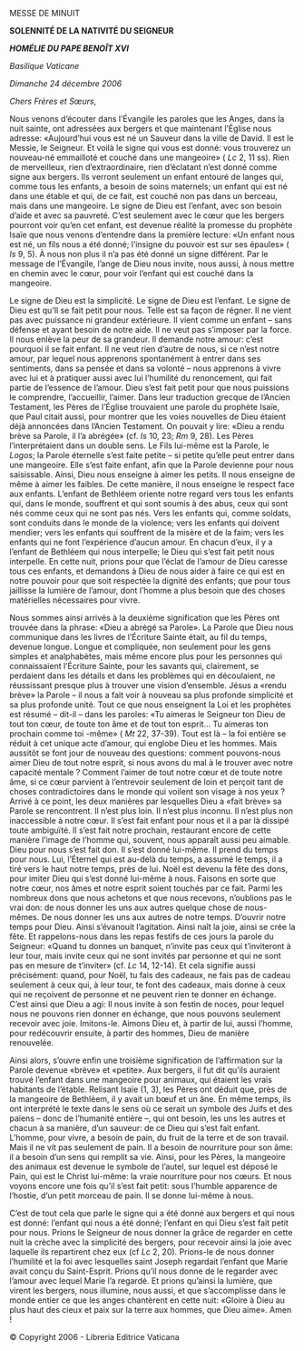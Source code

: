 MESSE DE MINUIT

**SOLENNITÉ DE LA NATIVITÉ DU SEIGNEUR**

***HOMÉLIE DU PAPE BENOÎT XVI***

*Basilique Vaticane*

*Dimanche 24 décembre 2006*

*Chers Frères et Sœurs*,

Nous venons d’écouter dans l’Évangile les paroles que les Anges, dans la nuit sainte, ont adressées aux bergers et que maintenant l’Église nous adresse: «Aujourd’hui vous est né un Sauveur dans la ville de David. Il est le Messie, le Seigneur. Et voilà le signe qui vous est donné: vous trouverez un nouveau-né emmailloté et couché dans une mangeoire» ( *Lc* 2, 11 ss). Rien de merveilleux, rien d’extraordinaire, rien d’éclatant n’est donné comme signe aux bergers. Ils verront seulement un enfant entouré de langes qui, comme tous les enfants, a besoin de soins maternels; un enfant qui est né dans une étable et qui, de ce fait, est couché non pas dans un berceau, mais dans une mangeoire. Le signe de Dieu est l’enfant, avec son besoin d’aide et avec sa pauvreté. C’est seulement avec le cœur que les bergers pourront voir qu’en cet enfant, est devenue réalité la promesse du prophète Isaïe que nous venons d’entendre dans la première lecture: «Un enfant nous est né, un fils nous a été donné; l’insigne du pouvoir est sur ses épaules» ( *Is* 9, 5). À nous non plus il n’a pas été donné un signe différent. Par le message de l’Évangile, l’ange de Dieu nous invite, nous aussi, à nous mettre en chemin avec le cœur, pour voir l’enfant qui est couché dans la mangeoire.

Le signe de Dieu est la simplicité. Le signe de Dieu est l’enfant. Le signe de Dieu est qu’Il se fait petit pour nous. Telle est sa façon de régner. Il ne vient pas avec puissance ni grandeur extérieure. Il vient comme un enfant – sans défense et ayant besoin de notre aide. Il ne veut pas s’imposer par la force. Il nous enlève la peur de sa grandeur. Il demande notre amour: c’est pourquoi il se fait enfant. Il ne veut rien d’autre de nous, si ce n’est notre amour, par lequel nous apprenons spontanément à entrer dans ses sentiments, dans sa pensée et dans sa volonté – nous apprenons à vivre avec lui et à pratiquer aussi avec lui l’humilité du renoncement, qui fait partie de l’essence de l’amour. Dieu s’est fait petit pour que nous puissions le comprendre, l’accueillir, l’aimer. Dans leur traduction grecque de l’Ancien Testament, les Pères de l’Église trouvaient une parole du prophète Isaïe, que Paul citait aussi, pour montrer que les voies nouvelles de Dieu étaient déjà annoncées dans l’Ancien Testament. On pouvait y lire: «Dieu a rendu brève sa Parole, il l’a abrégée» (cf. *Is* 10, 23; *Rm* 9, 28). Les Pères l’interprétaient dans un double sens. Le Fils lui-même est la Parole, le *Logos*; la Parole éternelle s’est faite petite – si petite qu’elle peut entrer dans une mangeoire. Elle s’est faite enfant, afin que la Parole devienne pour nous saisissable. Ainsi, Dieu nous enseigne à aimer les petits. Il nous enseigne de même à aimer les faibles. De cette manière, il nous enseigne le respect face aux enfants. L’enfant de Bethléem oriente notre regard vers tous les enfants qui, dans le monde, souffrent et qui sont soumis à des abus, ceux qui sont nés comme ceux qui ne sont pas nés. Vers les enfants qui, comme soldats, sont conduits dans le monde de la violence; vers les enfants qui doivent mendier; vers les enfants qui souffrent de la misère et de la faim; vers les enfants qui ne font l’expérience d’aucun amour. En chacun d’eux, il y a l’enfant de Bethléem qui nous interpelle; le Dieu qui s’est fait petit nous interpelle. En cette nuit, prions pour que l’éclat de l’amour de Dieu caresse tous ces enfants, et demandons à Dieu de nous aider à faire ce qui est en notre pouvoir pour que soit respectée la dignité des enfants; que pour tous jaillisse la lumière de l’amour, dont l’homme a plus besoin que des choses matérielles nécessaires pour vivre.

Nous sommes ainsi arrivés à la deuxième signification que les Pères ont trouvée dans la phrase: «Dieu a abrégé sa Parole». La Parole que Dieu nous communique dans les livres de l’Écriture Sainte était, au fil du temps, devenue longue. Longue et compliquée, non seulement pour les gens simples et analphabètes, mais même encore plus pour les personnes qui connaissaient l’Écriture Sainte, pour les savants qui, clairement, se perdaient dans les détails et dans les problèmes qui en découlaient, ne réussissant presque plus à trouver une vision d’ensemble. Jésus a «rendu brève» la Parole – il nous a fait voir à nouveau sa plus profonde simplicité et sa plus profonde unité. Tout ce que nous enseignent la Loi et les prophètes est résumé – dit-il – dans les paroles: «Tu aimeras le Seigneur ton Dieu de tout ton cœur, de toute ton âme et de tout ton esprit... Tu aimeras ton prochain comme toi -même» ( *Mt* 22, 37-39). Tout est là – la foi entière se réduit à cet unique acte d’amour, qui englobe Dieu et les hommes. Mais aussitôt se font jour de nouveau des questions: comment pouvons-nous aimer Dieu de tout notre esprit, si nous avons du mal à le trouver avec notre capacité mentale ? Comment l’aimer de tout notre cœur et de toute notre âme, si ce cœur parvient à l’entrevoir seulement de loin et perçoit tant de choses contradictoires dans le monde qui voilent son visage à nos yeux ? Arrivé à ce point, les deux manières par lesquelles Dieu a «fait brève» sa Parole se rencontrent. Il n’est plus loin. Il n’est plus inconnu. Il n’est plus non inaccessible à notre cœur. Il s’est fait enfant pour nous et il a par là dissipé toute ambiguïté. Il s’est fait notre prochain, restaurant encore de cette manière l’image de l’homme qui, souvent, nous apparaît aussi peu aimable. Dieu pour nous s’est fait don. Il s’est donné lui-même. Il prend du temps pour nous. Lui, l’Éternel qui est au-delà du temps, a assumé le temps, il a tiré vers le haut notre temps, près de lui. Noël est devenu la fête des dons, pour imiter Dieu qui s’est donné lui-même à nous. Faisons en sorte que notre cœur, nos âmes et notre esprit soient touchés par ce fait. Parmi les nombreux dons que nous achetons et que nous recevons, n’oublions pas le vrai don: de nous donner les uns aux autres quelque chose de nous-mêmes. De nous donner les uns aux autres de notre temps. D’ouvrir notre temps pour Dieu. Ainsi s’évanouit l’agitation. Ainsi naît la joie, ainsi se crée la fête. Et rappelons-nous dans les repas festifs de ces jours la parole du Seigneur: «Quand tu donnes un banquet, n’invite pas ceux qui t’inviteront à leur tour, mais invite ceux qui ne sont invités par personne et qui ne sont pas en mesure de t’inviter» (cf. *Lc* 14, 12-14). Et cela signifie aussi précisément: quand, pour Noël, tu fais des cadeaux, ne fais pas de cadeau seulement à ceux qui, à leur tour, te font des cadeaux, mais donne à ceux qui ne reçoivent de personne et ne peuvent rien te donner en échange. C’est ainsi que Dieu a agi: Il nous invite à son festin de noces, pour lequel nous ne pouvons rien donner en échange, que nous pouvons seulement recevoir avec joie. Imitons-le. Aimons Dieu et, à partir de lui, aussi l’homme, pour redécouvrir ensuite, à partir des hommes, Dieu de manière renouvelée.

Ainsi alors, s’ouvre enfin une troisième signification de l’affirmation sur la Parole devenue «brève» et «petite». Aux bergers, il fut dit qu’ils auraient trouvé l’enfant dans une mangeoire pour animaux, qui étaient les vrais habitants de l’étable. Relisant Isaïe (1, 3), les Pères ont déduit que, près de la mangeoire de Bethléem, il y avait un bœuf et un âne. En même temps, ils ont interprété le texte dans le sens où ce serait un symbole des Juifs et des païens – donc de l’humanité entière –, qui ont besoin, les uns les autres et chacun à sa manière, d’un sauveur: de ce Dieu qui s’est fait enfant. L’homme, pour vivre, a besoin de pain, du fruit de la terre et de son travail. Mais il ne vit pas seulement de pain. Il a besoin de nourriture pour son âme: il a besoin d’un sens qui remplit sa vie. Ainsi, pour les Pères, la mangeoire des animaux est devenue le symbole de l’autel, sur lequel est déposé le Pain, qui est le Christ lui-même: la vraie nourriture pour nos cœurs. Et nous voyons encore une fois qu’il s’est fait petit: sous l’humble apparence de l’hostie, d’un petit morceau de pain. Il se donne lui-même à nous.

C’est de tout cela que parle le signe qui a été donné aux bergers et qui nous est donné: l’enfant qui nous a été donné; l’enfant en qui Dieu s’est fait petit pour nous. Prions le Seigneur de nous donner la grâce de regarder en cette nuit la crèche avec la simplicité des bergers, pour recevoir ainsi la joie avec laquelle ils repartirent chez eux (cf *Lc* 2, 20). Prions-le de nous donner l’humilité et la foi avec lesquelles saint Joseph regardait l’enfant que Marie avait conçu du Saint-Esprit. Prions qu’il nous donne de le regarder avec l’amour avec lequel Marie l’a regardé. Et prions qu’ainsi la lumière, que virent les bergers, nous illumine, nous aussi, et que s’accomplisse dans le monde entier ce que les anges chantèrent en cette nuit: «Gloire à Dieu au plus haut des cieux et paix sur la terre aux hommes, que Dieu aime». Amen !

© Copyright 2006 - Libreria Editrice Vaticana
